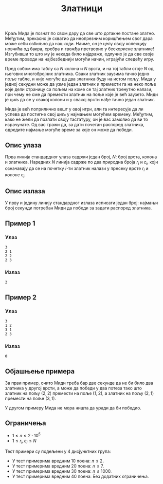 ﻿---
title: Златници
timelimit: 1.0 # у секундама
memlimit: 64   # y MB
owner: takprog # власник је онај ко ради на задатку
origin: # опционо (ако се зна одакле је задатак преузет, пожељно је навести извор)
tags: [] # сваки задатак може бити означен према унапред договореној листи ознака
status: KOMPLETAN # један од: "IZRADA", "PREGLED" или "KOMPLETAN".
status-date: 2024-08-15 # датум у формату YYYY-MM-DD од када је задатак у наведеном статусу
crafted-dir: testcases
solutions:
  - name: ex0
    lang: [cpp]
    desc: ""
    tags: []
---

Краљ Мида је познат по свом дару да све што дотакне постане златно. Међутим, прекасно је схватио да неопрезним коришћењем свог дара може себи озбиљно да нашкоди. Наиме, он је целу своју колекцију новчића од бакра, сребра и гвожђа претворио у бескорисне златнике! Изгубивши то што му је некада било најдраже, одлучио је да све своје време проводи на најбезбеднији могући начин, играјући следећу игру.

Пред собом има таблу са $N$ колона и $N$ врста, и на тој табли стоје $N$ од његових многобројних златника. Сваки златник заузима тачно једно поље табле, и није могуће да два златника буду на истом пољу. Мида у једној секудни може да узме један златник и премести га на неко поље које дели страницу са пољем на коме се тај златник тренутно налази, при чему не сме да премести златник на поље које је већ заузето. Миди је циљ да се у свакој колони и у свакој врсти нађе тачно један златник.

Мида је већ поприлично вешт у овој игри, али га интересује да ли успева да постигне свој циљ у најмањем могућем времену. Међутим, како не жели да позлати своју тастатуру, он је вас замолио да ви то израчунате. Од вас тражи да, за дати почетан распоред златника, одредите најмање могуће време за које он може да победи.
## Опис улаза
Прва линија стандардног улаза садржи један број, $N$: број врста, колона и златника.
Наредних $N$ линија садрже по два природна броја $r_i$ и $c_i$, који означавају да се на почетку $i$-ти златник налази у пресеку врсте $r_i$ и колоне $c_i$.

## Опис излаза
У прву и једину линију стандардног излаза исписати један број: најмањи број секунди потребан Миди да победи за задати распоред златника.
## Пример 1

### Улаз

```
3
2 1
2 2
2 3
```

### Излаз

```
2
```

## Пример 2

### Улаз

```
3
1 2
3 1
2 3
```

### Излаз

```
0
```

## Објашњење примера
За први пример, очито Миди треба бар две секунде да не би било два златника у другој врсти, а може да победи у два потеза тако што златник на пољу $(2,2)$ премести на поље $(1,2)$, а златник на пољу $(2,1)$ премести на поље $(3,1)$.

У другом примеру Мида не мора ништа да уради да би победио.


## Ограничења
-   $1 \leq n \leq 2\cdot 10^5$
-   $1\leq r_i,c_i\leq N$

Тест примери су подељени у 4 дисјунктних група:

-   У тест примерима вредним $10$ поена: $n \leq 2$.
-   У тест примерима вредним $20$ поена: $n \leq 7$.
-   У тест примерима вредним $30$ поена: $n \leq 1000$.
-   У тест примерима вредним $40$ поена: Без додатних ограничења.
